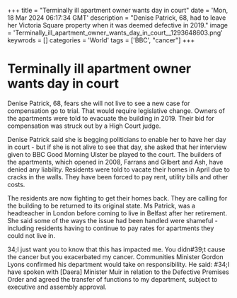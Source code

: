 +++
title = "Terminally ill apartment owner wants day in court"
date = 'Mon, 18 Mar 2024 06:17:34 GMT'
description = "Denise Patrick, 68, had to leave her Victoria Square property when it was deemed defective in 2019."
image = 'Terminally_ill_apartment_owner_wants_day_in_court__1293648603.png'
keywrods =  []
categories = 'World'
tags = ['BBC', "cancer"]
+++

# Terminally ill apartment owner wants day in court

Denise Patrick, 68, fears she will not live to see a new case for compensation go to trial.
That would require legislative change.
Owners of the apartments were told to evacuate the building in 2019.
Their bid for compensation was struck out by a High Court judge.

Denise Patrick said she is begging politicians to enable her to have her day in court - but if she is not alive to see that day, she asked that her interview given to BBC Good Morning Ulster be played to the court.
The builders of the apartments, which opened in 2008, Farrans and Gilbert and Ash, have denied any liability.
Residents were told to vacate their homes in April due to cracks in the walls.
They have been forced to pay rent, utility bills and other costs.

The residents are now fighting to get their homes back.
They are calling for the building to be returned to its original state.
Ms Patrick, was a headteacher in London before coming to live in Belfast after her retirement.
She said some of the ways the issue had been handled were shameful - including residents having to continue to pay rates for apartments they could not live in.

34;I just want you to know that this has impacted me.
You didn<bb>#39;t cause the cancer but you exacerbated my cancer.
Communities Minister Gordon Lyons confirmed his department would take on responsibility.
He said: <bb>#34;I have spoken with [Daera] Minister Muir in relation to the Defective Premises Order and agreed the transfer of functions to my department, subject to executive and assembly approval.


